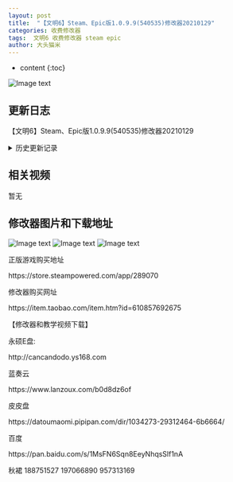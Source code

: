 ```yaml
---
layout: post
title:  "【文明6】Steam、Epic版1.0.9.9(540535)修改器20210129"
categories: 收费修改器
tags:  文明6 收费修改器 steam epic
author: 大头猫米
---
```


* content
{:toc}

![Image text](https://datoumaomi.github.io/pic/www/wenming6/logo.jpg)

##  更新日志

【文明6】Steam、Epic版1.0.9.9(540535)修改器20210129




<details>
<summary>历史更新记录</summary><p></p>
  - 20201121  【文明6】1.0.7.9(526951)修改器20201121
 <p></p>
 【文明6】1.0.8.4(531163)修改器20201218<p></p>
  - 20201024  支持1.0.6.9(521158)版
<p></p> 
  - 20200925  支持1.0.5.11(516180)版
 <p></p>
  - 20200913  修复了游戏后期因为伟人被全部招募导致无法读取金币和信仰的问题
<p>无</p>
</details>

## 相关视频
暂无

## 修改器图片和下载地址

![Image text](https://datoumaomi.github.io/pic/www/wenming6/1.jpg)
![Image text](https://datoumaomi.github.io/pic/www/wenming6/2.jpg)
![Image text](https://datoumaomi.github.io/pic/www/wenming6/3.jpg)


<p>正版游戏购买地址</p>
https://store.steampowered.com/app/289070
<p></p>

<p></p>
修改器购买网址
<p></p>
https://item.taobao.com/item.htm?id=610857692675
<p></p>
【修改器和教学视频下载】
<p></p>
永硕E盘:
<p></p>
http://cancandodo.ys168.com
<p></p>
蓝奏云
<p></p>
https://www.lanzoux.com/b0d8dz6of
<p></p>
皮皮盘
<p></p>
https://datoumaomi.pipipan.com/dir/1034273-29312464-6b6664/
<p></p>
百度
<p></p>
https://pan.baidu.com/s/1MsFN6Sqn8EeyNhqsSlf1nA
<p></p>

<p></p>
<p>秋裙 188751527 197066890 957313169</p>
